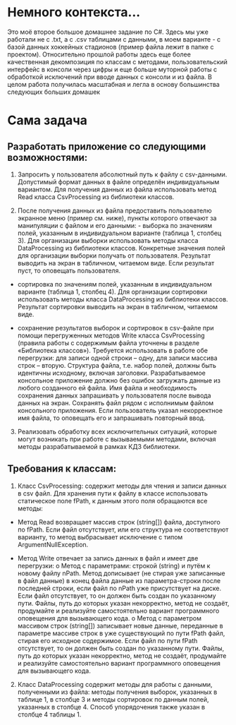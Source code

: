 # Немного контекста...
Это моё второе большое домашнее задание по C#. Здесь мы уже работали не с .txt, а с .csv таблицами с данными, в моем варианте - с базой данных хоккейных стадионов (пример файла лежит в папке с проектом). Относительно прошлой работы здесь еще более качественная декомпозиция по классам с методами, пользовательский интерфейс в консоли через цифры и еще больше муторной работы с обработкой исключений при вводе данных с консоли и из файла. В целом работа получилась масштабная и легла в основу большинства следующих больших домашек

# Сама задача
## Разработать приложение со следующими возможностями:

1. Запросить у пользователя абсолютный путь к файлу с csv-данными. Допустимый формат
данных в файле определён индивидуальным вариантом. Для получения данных из файла
использовать метод Read класса CsvProcessing из библиотеки классов.

2. После получения данных из файла предоставить пользователю экранное меню (пример см. ниже), пункты которого отвечают за манипуляции с файлом и его данными: - выборка по значениям полей, указанным в индивидуальном варианте (таблица 1, столбец 3). Для организации выборки использовать методы класса DataProcessing из библиотеки классов. Конкретные значения полей для организации выборки получать от пользователя. Результат выводить на экран в табличном, читаемом виде. Если результат пуст, то оповещать пользователя.

- сортировка по значениям полей, указанным в индивидуальном варианте (таблица 1, столбец 4). Для организации сортировки использовать методы класса DataProcessing из библиотеки классов. Результат сортировки выводить на экран в
табличном, читаемом виде.

- сохранение результатов выборок и сортировок в csv-файле при помощи
перегруженных методов Write класса CsvProcessing (правила работы с
содержимым файла уточнены в разделе «Библиотека классов»). Требуется
использовать в работе обе перегрузки: для записи одной строки – одну, для записи
массива строк – вторую. Структура файла, т.е. набор полей, должны быть
идентичны исходному, включая заголовки. Разрабатываемое консольное
приложение должно без ошибок загружать данные из любого созданного ей
файла. Имя файла и необходимость сохранения данных запрашивать у
пользователя после вывода данных на экран. Сохранять файл рядом с исполнимым
файлом консольного приложения. Если пользователь указал некорректное имя
файла, то оповещать его и запрашивать повторный ввод.

3. Реализовать обработку всех исключительных ситуаций, которые могут возникать при
работе с вызываемыми методами, включая методы разрабатываемой в рамках КДЗ
библиотеки.

## Требования к классам:
1. Класс CsvProcessing: содержит методы для чтения и записи данных в csv файл. Для
хранения пути к файлу в классе использовать статическое поле fPath, к данным этого поля
обращаются все методы:

- Метод Read возвращает массив строк (string[]) файла, доступного по fPath. Если файл
отсутствует, или его структура не соответствуют варианту, то метод выбрасывает
исключение с типом ArgumentNullException.

- Метод Write отвечает за запись данных в файл и имеет две перегрузки:
o Метод с параметрами: строкой (string) и путём к новому файлу nPath. Метод
дописывает (не стирая уже записанные в файл данные) в конец файла данные
из параметра-строки после последней строки, если файл по nPath уже
присутствует на диске. Если файл отсутствует, то он должен быть создан по
указанному пути. Файлы, путь до которых указан некорректно, метод не
создаёт, продумайте и реализуйте самостоятельно вариант программного
оповещения для вызывающего кода.
o Метод с параметром массивом строк (string[]) записывает новые данные,
переданные в параметре массиве строк в уже существующий по пути fPath
файл, стирая его исходное содержимое. Если файл по пути fPath отсутствует, то
он должен быть создан по указанному пути. Файлы, путь до которых указан
некорректно, метод не создаёт, продумайте и реализуйте самостоятельно
вариант программного оповещения для вызывающего кода.

2. Класс DataProcessing содержит методы для работы с данными, полученными из файла: методы
получения выборок, указанных в таблице 1, в столбце 3 и методы сортировок по данным полей,
указанных в столбце 4. Способ упорядочения также указан в столбце 4 таблицы 1.
